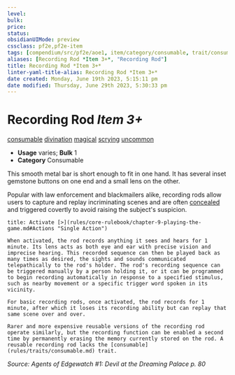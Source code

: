 ```yaml
---
level:
bulk:
price:
status:
obsidianUIMode: preview
cssclass: pf2e,pf2e-item
tags: [compendium/src/pf2e/aoe1, item/category/consumable, trait/consumable, trait/divination, trait/magical, trait/scrying, trait/uncommon]
aliases: [Recording Rod *Item 3+*, "Recording Rod"]
title: Recording Rod *Item 3+*
linter-yaml-title-alias: Recording Rod *Item 3+*
date created: Monday, June 19th 2023, 5:15:11 pm
date modified: Thursday, June 29th 2023, 5:30:33 pm
---
```


# Recording Rod *Item 3+*

[consumable](rules/traits/consumable.md) [divination](rules/traits/divination.md) [magical](rules/traits/magical.md) [scrying](rules/traits/scrying.md) [uncommon](rules/traits/uncommon.md)  

- **Usage** varies; **Bulk** 1
- **Category** Consumable

This smooth metal bar is short enough to fit in one hand. It has several inset gemstone buttons on one end and a small lens on the other.

Popular with law enforcement and blackmailers alike, recording rods allow users to capture and replay incriminating scenes and are often [concealed](rules/conditions.md#Concealed) and triggered covertly to avoid raising the subject's suspicion.

```ad-embed-ability
title: Activate [>](rules/core-rulebook/chapter-9-playing-the-game.md#Actions "Single Action")

When activated, the rod records anything it sees and hears for 1 minute. Its lens acts as both eye and ear with precise vision and imprecise hearing. This recorded sequence can then be played back as many times as desired, the sights and sounds communicated telepathically to the rod's holder. The rod's recording sequence can be triggered manually by a person holding it, or it can be programmed to begin recording automatically in response to a specified stimulus, such as nearby movement or a specific trigger word spoken in its vicinity.

For basic recording rods, once activated, the rod records for 1 minute, after which it loses its recording ability but can replay that same scene over and over.

Rarer and more expensive reusable versions of the recording rod operate similarly, but the recording function can be enabled a second time by permanently erasing the memory currently stored on the rod. A reusable recording rod lacks the [consumable](rules/traits/consumable.md) trait.
```

*Source: Agents of Edgewatch #1: Devil at the Dreaming Palace p. 80*
